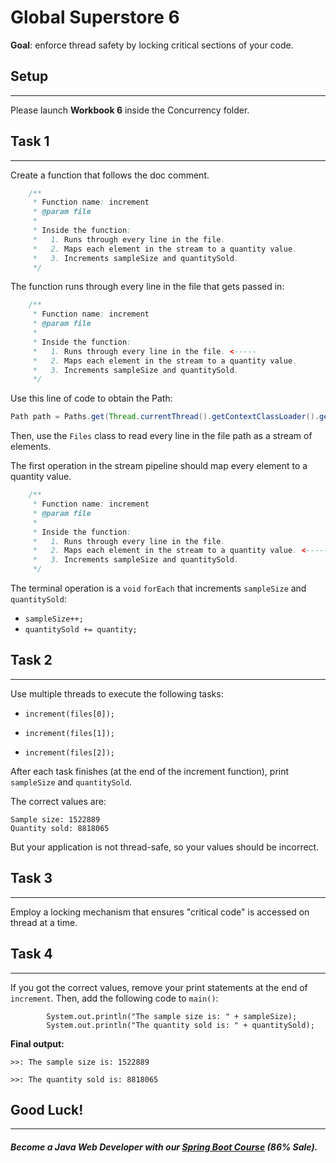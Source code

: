 # Global Superstore 6

**Goal**: enforce thread safety by locking critical sections of your code.

## Setup
----
Please launch **Workbook 6** inside the Concurrency folder.

## Task 1
-----
Create a function that follows the doc comment. 
```java
    /**
     * Function name: increment
     * @param file
     * 
     * Inside the function:
     *   1. Runs through every line in the file.
     *   2. Maps each element in the stream to a quantity value.
     *   3. Increments sampleSize and quantitySold.
     */
```
The function runs through every line in the file that gets passed in: 

```java
    /**
     * Function name: increment
     * @param file
     * 
     * Inside the function:
     *   1. Runs through every line in the file. <-----
     *   2. Maps each element in the stream to a quantity value.
     *   3. Increments sampleSize and quantitySold.
     */
```

Use this line of code to obtain the Path:

```java
Path path = Paths.get(Thread.currentThread().getContextClassLoader().getResource(file).toURI());
```
Then, use the `Files` class to read every line in the file path as a stream of elements.

The first operation in the stream pipeline should map every element to a quantity value.

```java
    /**
     * Function name: increment
     * @param file
     * 
     * Inside the function:
     *   1. Runs through every line in the file. 
     *   2. Maps each element in the stream to a quantity value. <-----
     *   3. Increments sampleSize and quantitySold.
     */
```

The terminal operation is a `void` `forEach` that increments `sampleSize` and `quantitySold`:

- `sampleSize++;`
-  `quantitySold += quantity;`

## Task 2
----- 
Use multiple threads to execute the following tasks:

- `increment(files[0]);`

- `increment(files[1]);`

- `increment(files[2]);`

After each task finishes (at the end of the increment function), print `sampleSize` and `quantitySold`. 

The correct values are: 
```
Sample size: 1522889
Quantity sold: 8818065
```
But your application is not thread-safe, so your values should be incorrect.

## Task 3
----- 
Employ a locking mechanism that ensures "critical code" is accessed on thread at a time. 

## Task 4
----- 
If you got the correct values, remove your print statements at the end of `increment`. Then, add the following code to `main()`:

            System.out.println("The sample size is: " + sampleSize);
            System.out.println("The quantity sold is: " + quantitySold);

**Final output:**

`>>: The sample size is: 1522889`

`>>: The quantity sold is: 8818065`

## Good Luck!
--------
##### Become a Java Web Developer with our [Spring Boot Course](https://udemy-redirect-app.herokuapp.com/spring) (86% Sale).